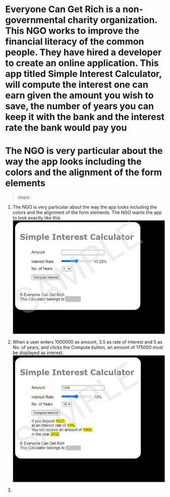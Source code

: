 
# Everyone Can Get Rich is a non-governmental charity organization. This NGO works to improve the financial literacy of the common people. They have hired a developer to create an online application. This app titled Simple Interest Calculator, will compute the interest one can earn given the amount you wish to save, the number of years you can keep it with the bank and the interest rate the bank would pay you

# The NGO is very particular about the way the app looks including the colors and the alignment of the form elements

>steps:

1. The NGO is very particular about the way the app looks including the colors and the alignment of the form elements. The NGO wants the app to look exactly like this. ![calc](./img/calc.png)

2. When a user enters 1000000 as amount, 3.5 as rate of interest and 5 as No. of years, and clicks the Compute button, an amount of 175000 must be displayed as interest. ![clac2](./img/calc2.png)

3. 


